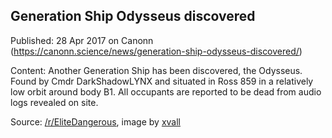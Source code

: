 ## Generation Ship Odysseus discovered

Published: 28 Apr 2017 on Canonn (https://canonn.science/news/generation-ship-odysseus-discovered/)

Content: Another Generation Ship has been discovered, the Odysseus. Found by Cmdr DarkShadowLYNX and situated in Ross 859 in a relatively low orbit around body B1. All occupants are reported to be dead from audio logs revealed on site.

Source: [/r/EliteDangerous](https://www.reddit.com/r/EliteDangerous/comments/681v7u/generation_ship_odysseus_discovered/), image by [xvall](http://imgur.com/gallery/BDcXZ)